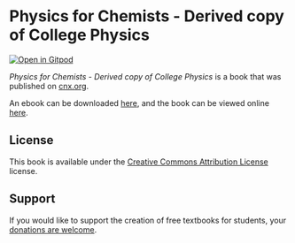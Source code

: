 # Physics for Chemists - Derived copy of College Physics

[![Open in Gitpod](https://gitpod.io/button/open-in-gitpod.svg)](https://gitpod.io/from-referrer/)

_Physics for Chemists - Derived copy of College Physics_ is a book that was published on [cnx.org](https://cnx.org/).

An ebook can be downloaded [here](https://github.com/cnx-user-books/cnxbook-physics-for-chemists-derived-copy-of-college-physics/releases/latest), and the book can be viewed online [here](https://github.com/cnx-user-books/cnxbook-physics-for-chemists-derived-copy-of-college-physics/releases/latest).

## License
This book is available under the [Creative Commons Attribution License](./LICENSE) license.

## Support
If you would like to support the creation of free textbooks for students, your [donations are welcome](https://riceconnect.rice.edu/donation/support-openstax-banner).
